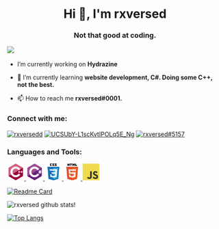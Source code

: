 <h1 align="center">Hi 👋, I'm rxversed</h1>
<h3 align="center">Not that good at coding.</h3>

![](https://komarev.com/ghpvc/?username=rxversedcode)

- I’m currently working on **Hydrazine**

- 🌱 I’m currently learning **website development, C#. Doing some C++, not the best.**

- 📫 How to reach me **rxversed#0001.**

<h3 align="left">Connect with me:</h3>
<p align="left">
<a href="https://twitter.com/rxversedd" target="blank"><img align="center" src="https://cdn.jsdelivr.net/npm/simple-icons@3.0.1/icons/twitter.svg" alt="rxversedd" height="30" width="40" /></a>
<a href="https://www.youtube.com/channel/UCSUbY-L1scKvtIPOLq5E_Ng" target="blank"><img align="center" src="https://cdn.jsdelivr.net/npm/simple-icons@3.0.1/icons/youtube.svg" alt="UCSUbY-L1scKvtIPOLq5E_Ng" height="30" width="40" /></a>
<a href="https://discord.gg/rxversed#5157" target="blank"><img align="center" src="https://cdn.jsdelivr.net/npm/simple-icons@3.0.1/icons/discord.svg" alt="rxversed#5157" height="30" width="40" /></a>
</p>

<h3 align="left">Languages and Tools:</h3>
<p align="left"> <a href="https://www.w3schools.com/cpp/" target="_blank"> <img src="https://raw.githubusercontent.com/devicons/devicon/master/icons/cplusplus/cplusplus-original.svg" alt="cplusplus" width="40" height="40"/> </a> <a href="https://www.w3schools.com/cs/" target="_blank"> <img src="https://raw.githubusercontent.com/devicons/devicon/master/icons/csharp/csharp-original.svg" alt="csharp" width="40" height="40"/> </a> <a href="https://www.w3schools.com/css/" target="_blank"> <img src="https://raw.githubusercontent.com/devicons/devicon/master/icons/css3/css3-original-wordmark.svg" alt="css3" width="40" height="40"/> </a> <a href="https://www.w3.org/html/" target="_blank"> <img src="https://raw.githubusercontent.com/devicons/devicon/master/icons/html5/html5-original-wordmark.svg" alt="html5" width="40" height="40"/> </a> <a href="https://developer.mozilla.org/en-US/docs/Web/JavaScript" target="_blank"> <img src="https://raw.githubusercontent.com/devicons/devicon/master/icons/javascript/javascript-original.svg" alt="javascript" width="40" height="40"/> </a> </p>

[![Readme Card](https://github-readme-stats.vercel.app/api/pin/?username=HydrazineClient&repo=Hydrazine&show_owner=true&theme=tokyonight)](https://github.com/HydrazineClient/Hydrazine)

![rxversed github stats!](https://github-readme-stats.vercel.app/api?username=rxversedcode&show_icons=true&theme=tokyonight) 

[![Top Langs](https://github-readme-stats.vercel.app/api/top-langs/?username=rxversedcode&theme=tokyonight)](https://github.com/anuraghazra/github-readme-stats)


